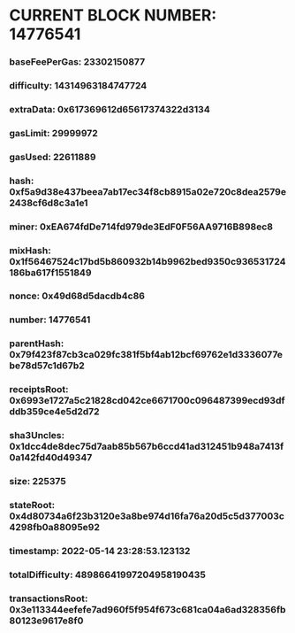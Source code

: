 # CURRENT BLOCK NUMBER: 14776541

### baseFeePerGas: 23302150877
### difficulty: 14314963184747724
### extraData: 0x617369612d65617374322d3134
### gasLimit: 29999972
### gasUsed: 22611889
### hash: 0xf5a9d38e437beea7ab17ec34f8cb8915a02e720c8dea2579e2438cf6d8c3a1e1
### miner: 0xEA674fdDe714fd979de3EdF0F56AA9716B898ec8
### mixHash: 0x1f56467524c17bd5b860932b14b9962bed9350c936531724186ba617f1551849
### nonce: 0x49d68d5dacdb4c86
### number: 14776541
### parentHash: 0x79f423f87cb3ca029fc381f5bf4ab12bcf69762e1d3336077ebe78d57c1d67b2
### receiptsRoot: 0x6993e1727a5c21828cd042ce6671700c096487399ecd93dfddb359ce4e5d2d72
### sha3Uncles: 0x1dcc4de8dec75d7aab85b567b6ccd41ad312451b948a7413f0a142fd40d49347
### size: 225375
### stateRoot: 0x4d80734a6f23b3120e3a8be974d16fa76a20d5c5d377003c4298fb0a88095e92
### timestamp: 2022-05-14 23:28:53.123132
### totalDifficulty: 48986641997204958190435
### transactionsRoot: 0x3e113344eefefe7ad960f5f954f673c681ca04a6ad328356fb80123e9617e8f0
